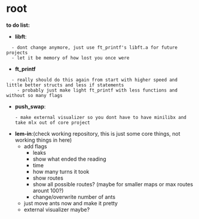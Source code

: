 # root

**to do list:**  
   - **libft**:
   ```
     - dont change anymore, just use ft_printf's libft.a for future projects
     - let it be memory of how lost you once were
   ```
   - **ft_printf**
   ```
     - really should do this again from start with higher speed and little better structs and less if statements
       - probably just make light ft_printf with less functions and without so many flags
   ```
   - **push_swap**:
     ``` - add in readme the idea of how it is doing the sorting
     - make external visualizer so you dont have to have minilibx and take mlx out of core project
     ```
   - **lem-in**:(check working repository, this is just some core things, not working things in here)
     - add flags
       - leaks
       - show what ended the reading
       - time
       - how many turns it took
       - show routes
       - show all possible  routes? (maybe for smaller maps or max routes arount 100?)
       - change/overwrite number of ants
     - just move ants now and make it pretty
     - external visualizer maybe?
  
